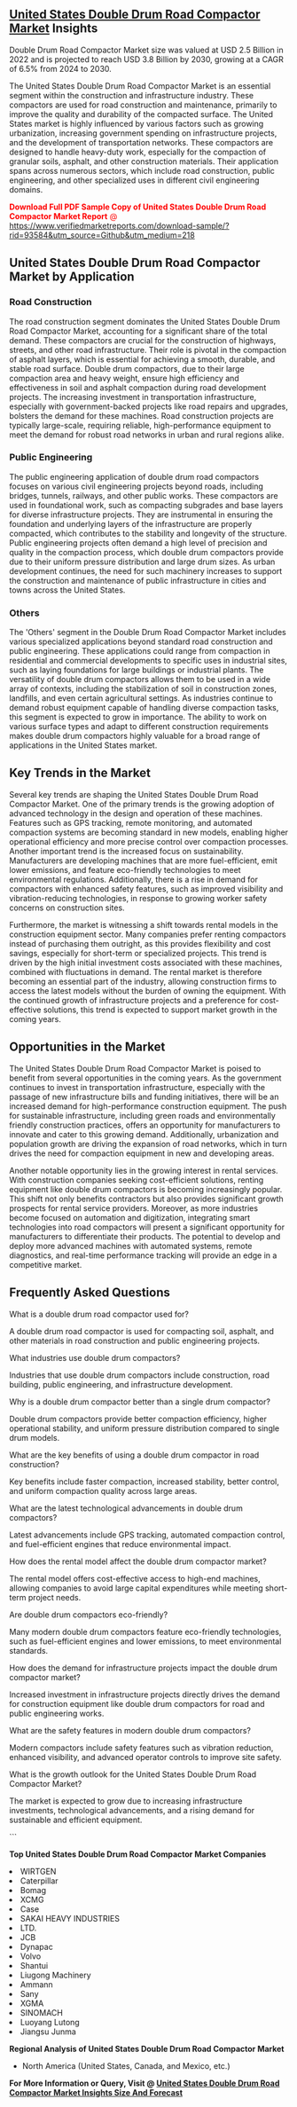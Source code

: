 <h2><a href="https://www.verifiedmarketreports.com/download-sample/?rid=93584&amp;utm_source=Github&amp;utm_medium=218" target="_blank">United States Double Drum Road Compactor Market</a> Insights</h2><p>Double Drum Road Compactor Market size was valued at USD 2.5 Billion in 2022 and is projected to reach USD 3.8 Billion by 2030, growing at a CAGR of 6.5% from 2024 to 2030.</p><p> <p>The United States Double Drum Road Compactor Market is an essential segment within the construction and infrastructure industry. These compactors are used for road construction and maintenance, primarily to improve the quality and durability of the compacted surface. The United States market is highly influenced by various factors such as growing urbanization, increasing government spending on infrastructure projects, and the development of transportation networks. These compactors are designed to handle heavy-duty work, especially for the compaction of granular soils, asphalt, and other construction materials. Their application spans across numerous sectors, which include road construction, public engineering, and other specialized uses in different civil engineering domains. <p><span class=""><span style="color: #ff0000;"><strong>Download Full PDF Sample Copy of United States Double Drum Road Compactor Market Report</strong> @ </span><a href="https://www.verifiedmarketreports.com/download-sample/?rid=93584&amp;utm_source=Github&amp;utm_medium=218" target="_blank">https://www.verifiedmarketreports.com/download-sample/?rid=93584&amp;utm_source=Github&amp;utm_medium=218</a></span></p></p> <h2>United States Double Drum Road Compactor Market by Application</h2> <h3>Road Construction</h3> <p>The road construction segment dominates the United States Double Drum Road Compactor Market, accounting for a significant share of the total demand. These compactors are crucial for the construction of highways, streets, and other road infrastructure. Their role is pivotal in the compaction of asphalt layers, which is essential for achieving a smooth, durable, and stable road surface. Double drum compactors, due to their large compaction area and heavy weight, ensure high efficiency and effectiveness in soil and asphalt compaction during road development projects. The increasing investment in transportation infrastructure, especially with government-backed projects like road repairs and upgrades, bolsters the demand for these machines. Road construction projects are typically large-scale, requiring reliable, high-performance equipment to meet the demand for robust road networks in urban and rural regions alike.</p> <h3>Public Engineering</h3> <p>The public engineering application of double drum road compactors focuses on various civil engineering projects beyond roads, including bridges, tunnels, railways, and other public works. These compactors are used in foundational work, such as compacting subgrades and base layers for diverse infrastructure projects. They are instrumental in ensuring the foundation and underlying layers of the infrastructure are properly compacted, which contributes to the stability and longevity of the structure. Public engineering projects often demand a high level of precision and quality in the compaction process, which double drum compactors provide due to their uniform pressure distribution and large drum sizes. As urban development continues, the need for such machinery increases to support the construction and maintenance of public infrastructure in cities and towns across the United States.</p> <h3>Others</h3> <p>The 'Others' segment in the Double Drum Road Compactor Market includes various specialized applications beyond standard road construction and public engineering. These applications could range from compaction in residential and commercial developments to specific uses in industrial sites, such as laying foundations for large buildings or industrial plants. The versatility of double drum compactors allows them to be used in a wide array of contexts, including the stabilization of soil in construction zones, landfills, and even certain agricultural settings. As industries continue to demand robust equipment capable of handling diverse compaction tasks, this segment is expected to grow in importance. The ability to work on various surface types and adapt to different construction requirements makes double drum compactors highly valuable for a broad range of applications in the United States market.</p> <h2>Key Trends in the Market</h2> <p>Several key trends are shaping the United States Double Drum Road Compactor Market. One of the primary trends is the growing adoption of advanced technology in the design and operation of these machines. Features such as GPS tracking, remote monitoring, and automated compaction systems are becoming standard in new models, enabling higher operational efficiency and more precise control over compaction processes. Another important trend is the increased focus on sustainability. Manufacturers are developing machines that are more fuel-efficient, emit lower emissions, and feature eco-friendly technologies to meet environmental regulations. Additionally, there is a rise in demand for compactors with enhanced safety features, such as improved visibility and vibration-reducing technologies, in response to growing worker safety concerns on construction sites.</p> <p>Furthermore, the market is witnessing a shift towards rental models in the construction equipment sector. Many companies prefer renting compactors instead of purchasing them outright, as this provides flexibility and cost savings, especially for short-term or specialized projects. This trend is driven by the high initial investment costs associated with these machines, combined with fluctuations in demand. The rental market is therefore becoming an essential part of the industry, allowing construction firms to access the latest models without the burden of owning the equipment. With the continued growth of infrastructure projects and a preference for cost-effective solutions, this trend is expected to support market growth in the coming years.</p> <h2>Opportunities in the Market</h2> <p>The United States Double Drum Road Compactor Market is poised to benefit from several opportunities in the coming years. As the government continues to invest in transportation infrastructure, especially with the passage of new infrastructure bills and funding initiatives, there will be an increased demand for high-performance construction equipment. The push for sustainable infrastructure, including green roads and environmentally friendly construction practices, offers an opportunity for manufacturers to innovate and cater to this growing demand. Additionally, urbanization and population growth are driving the expansion of road networks, which in turn drives the need for compaction equipment in new and developing areas.</p> <p>Another notable opportunity lies in the growing interest in rental services. With construction companies seeking cost-efficient solutions, renting equipment like double drum compactors is becoming increasingly popular. This shift not only benefits contractors but also provides significant growth prospects for rental service providers. Moreover, as more industries become focused on automation and digitization, integrating smart technologies into road compactors will present a significant opportunity for manufacturers to differentiate their products. The potential to develop and deploy more advanced machines with automated systems, remote diagnostics, and real-time performance tracking will provide an edge in a competitive market.</p> <h2>Frequently Asked Questions</h2> <p>What is a double drum road compactor used for?</p> <p>A double drum road compactor is used for compacting soil, asphalt, and other materials in road construction and public engineering projects.</p> <p>What industries use double drum compactors?</p> <p>Industries that use double drum compactors include construction, road building, public engineering, and infrastructure development.</p> <p>Why is a double drum compactor better than a single drum compactor?</p> <p>Double drum compactors provide better compaction efficiency, higher operational stability, and uniform pressure distribution compared to single drum models.</p> <p>What are the key benefits of using a double drum compactor in road construction?</p> <p>Key benefits include faster compaction, increased stability, better control, and uniform compaction quality across large areas.</p> <p>What are the latest technological advancements in double drum compactors?</p> <p>Latest advancements include GPS tracking, automated compaction control, and fuel-efficient engines that reduce environmental impact.</p> <p>How does the rental model affect the double drum compactor market?</p> <p>The rental model offers cost-effective access to high-end machines, allowing companies to avoid large capital expenditures while meeting short-term project needs.</p> <p>Are double drum compactors eco-friendly?</p> <p>Many modern double drum compactors feature eco-friendly technologies, such as fuel-efficient engines and lower emissions, to meet environmental standards.</p> <p>How does the demand for infrastructure projects impact the double drum compactor market?</p> <p>Increased investment in infrastructure projects directly drives the demand for construction equipment like double drum compactors for road and public engineering works.</p> <p>What are the safety features in modern double drum compactors?</p> <p>Modern compactors include safety features such as vibration reduction, enhanced visibility, and advanced operator controls to improve site safety.</p> <p>What is the growth outlook for the United States Double Drum Road Compactor Market?</p> <p>The market is expected to grow due to increasing infrastructure investments, technological advancements, and a rising demand for sustainable and efficient equipment.</p> ```</p><p><strong>Top United States Double Drum Road Compactor Market Companies</strong></p><div data-test-id=""><p><li>WIRTGEN</li><li> Caterpillar</li><li> Bomag</li><li> XCMG</li><li> Case</li><li> SAKAI HEAVY INDUSTRIES</li><li> LTD.</li><li> JCB</li><li> Dynapac</li><li> Volvo</li><li> Shantui</li><li> Liugong Machinery</li><li> Ammann</li><li> Sany</li><li> XGMA</li><li> SINOMACH</li><li> Luoyang Lutong</li><li> Jiangsu Junma</li></p><div><strong>Regional Analysis of&nbsp;United States Double Drum Road Compactor Market</strong></div><ul><li dir="ltr"><p dir="ltr">North America&nbsp;(United States, Canada, and Mexico, etc.)</p></li></ul><p><strong>For More Information or Query, Visit @&nbsp;</strong><strong><a href="https://www.verifiedmarketreports.com/product/global-double-drum-road-compactor-market-growth-2019-2024/?utm_source=Github&amp;utm_medium=218" target="_blank">United States Double Drum Road Compactor Market Insights Size And Forecast</a></strong></p></div>
